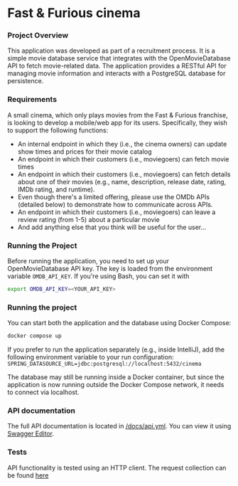 # Fast & Furious cinema

### Project Overview
This application was developed as part of a recruitment process. It is a simple movie database service that integrates with the OpenMovieDatabase API to fetch movie-related data. The application provides a RESTful API for managing movie information and interacts with a PostgreSQL database for persistence.

### Requirements
A small cinema, which only plays movies from the Fast & Furious franchise, is looking to develop a mobile/web app for its users. Specifically, they wish to support the following functions:

- An internal endpoint in which they (i.e., the cinema owners) can update show times and prices for their movie catalog
- An endpoint in which their customers (i.e., moviegoers) can fetch movie times
- An endpoint in which their customers (i.e., moviegoers) can fetch details about one of their movies (e.g., name, description, release date, rating, IMDb rating, and runtime).
- Even though there's a limited offering, please use the OMDb APIs (detailed below) to demonstrate how to communicate across APIs.
- An endpoint in which their customers (i.e., moviegoers) can leave a review rating (from 1-5) about a particular movie
- And add anything else that you think will be useful for the user...


### Running the Project
Before running the application, you need to set up your OpenMovieDatabase API key. The key is loaded from the environment variable `OMDB_API_KEY`.
If you're using Bash, you can set it with
```bash
export OMDB_API_KEY=<YOUR_API_KEY>
```

### Running the project
You can start both the application and the database using Docker Compose:
```bash
docker compose up
```

If you prefer to run the application separately (e.g., inside IntelliJ), add the following environment variable to your run configuration:
`SPRING_DATASOURCE_URL=jdbc:postgresql://localhost:5432/cinema`

The database may still be running inside a Docker container, but since the application is now running outside the Docker Compose network, it needs to connect via localhost.

### API documentation
The full API documentation is located in [/docs/api.yml](https://github.com/theaffable/cinema-recruitment-task/blob/main/docs/api.yaml). You can view it using [Swagger Editor](https://editor-next.swagger.io/).

### Tests
API functionality is tested using an HTTP client. The request collection can be found [here](https://github.com/theaffable/cinema/blob/main/application/src/test/resources/requests.http)